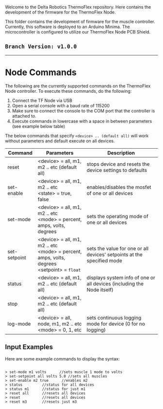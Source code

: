 Welcome to the Delta Robotics ThermoFlex repository.  Here contains the development of the firmware for the ThermoFlex Node.



This folder contains the development of firmware for the muscle controller.  Currently, this software is deployed to an Arduino Minima.  The microcontroller is configured to utilize our ThermoFlex Node PCB Shield.

## `Branch Version: v1.0.0`

---


# Node Commands


The following are the currently supported commands on the ThermoFlex Node controller.  To execute these commands, do the following:

1. Connect the TF Node via USB 
2. Open a serial console with a baud rate of 115200
3. Make sure to connect the console to the COM port that the controller is attached to.
4. Execute commands in lowercase with a space in between parameters (see example below table)


The below commands that specify `<device> .. (default all)` will work without parameters and default execute on all devices.

| Command      | Parameters                                                                                         | Description                                                            |
| ------------ | -------------------------------------------------------------------------------------------------- | ---------------------------------------------------------------------- |
| reset        | \<device\> = all, m1, m2 .. etc (default all)                                                      | stops device and resets the device settings to defaults                |
| set-enable   | \<device> = all, m1, m2 .. etc<br>\<state> = true, false                                           | enables/disables the mosfet of one or all devices                      |
| set-mode     | \<device> = all, m1, m2 .. etc<br>\<mode> = percent, amps, volts, degrees                          | sets the operating mode of one or all devices                          |
| set-setpoint | \<device> = all, m1, m2 .. etc<br>\<mode> = percent, amps, volts, degrees<br>\<setpoint> = `float` | sets the value for one or all devices' setpoints at the specified mode |
| status       | \<device\> = all, m1, m2 .. etc (default all)                                                      | displays system info of one or all devices (including the Node itself) |
| stop         | \<device\> = all, m1, m2 .. etc (default all)
| log-mode     | \<device\> = all, node, m1, m2 .. etc<br>\<mode> = 0, 1, etc                                       | sets continuous logging mode for device (0 for no logging)

## Input Examples

Here are some example commands to display the syntax:

```

> set-mode m1 volts      //sets muscle 1 mode to volts
> set-setpoint all volts 5.0 //sets all muscles
> set-enable m2 true      //enables m2
> status         //status for all devices
> status m1      //status for just m1
> reset all      //resets all devices
> reset          //resets all devices
> reset m3       //resets just m3

```
